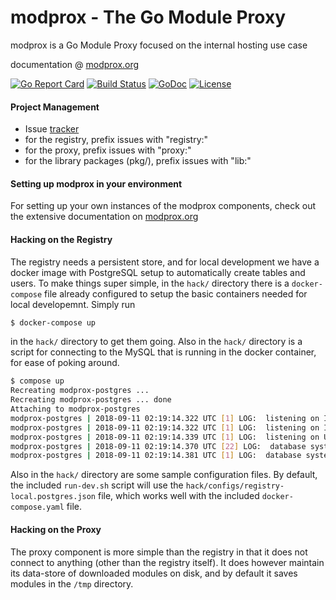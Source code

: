# modprox - The Go Module Proxy
modprox is a Go Module Proxy focused on the internal hosting use case

documentation @ [modprox.org](https://modprox.org)

[![Go Report Card](https://goreportcard.com/badge/github.com/modprox/mp)](https://goreportcard.com/report/github.com/modprox/mp) 
[![Build Status](https://travis-ci.org/modprox/mp.svg?branch=master)](https://travis-ci.org/modprox/mp) 
[![GoDoc](https://godoc.org/github.com/modprox/mp?status.svg)](https://godoc.org/github.com/modprox/mp) 
[![License](https://img.shields.io/github/license/modprox/mp.svg?style=flat-square)](LICENSE)


#### Project Management

- Issue [tracker](https://github.com/modprox/mp/issues)
- for the registry, prefix issues with "registry:"
- for the proxy, prefix issues with "proxy:"
- for the library packages (pkg/), prefix issues with "lib:"

#### Setting up modprox in your environment
For setting up your own instances of the modprox components, check out the
extensive documentation on [modprox.org](https://modprox.org/#starting)

#### Hacking on the Registry

The registry needs a persistent store, and for local development we have a docker image
with PostgreSQL setup to automatically create tables and users. To make things super simple, in
the `hack/` directory there is a `docker-compose` file already configured to setup the basic
containers needed for local developemnt. Simply run
```bash
$ docker-compose up
```
in the `hack/` directory to get them going. Also in the `hack/` directory is a script for
connecting to the MySQL that is running in the docker container, for ease of poking around.
```bash
$ compose up
Recreating modprox-postgres ... 
Recreating modprox-postgres ... done
Attaching to modprox-postgres
modprox-postgres | 2018-09-11 02:19:14.322 UTC [1] LOG:  listening on IPv4 address "0.0.0.0", port 5432
modprox-postgres | 2018-09-11 02:19:14.322 UTC [1] LOG:  listening on IPv6 address "::", port 5432
modprox-postgres | 2018-09-11 02:19:14.339 UTC [1] LOG:  listening on Unix socket "/var/run/postgresql/.s.PGSQL.5432"
modprox-postgres | 2018-09-11 02:19:14.370 UTC [22] LOG:  database system was shut down at 2018-09-11 02:19:12 UTC
modprox-postgres | 2018-09-11 02:19:14.381 UTC [1] LOG:  database system is ready to accept connections
```

Also in the `hack/` directory are some sample configuration files. By default, the included `run-dev.sh`
script will use the `hack/configs/registry-local.postgres.json` file, which works well with the included
`docker-compose.yaml` file.

#### Hacking on the Proxy

The proxy component is more simple than the registry in that it does not connect to anything (other than the registry
itself). It does however maintain its data-store of downloaded modules on disk, and by default it saves modules in the `/tmp`
directory.
